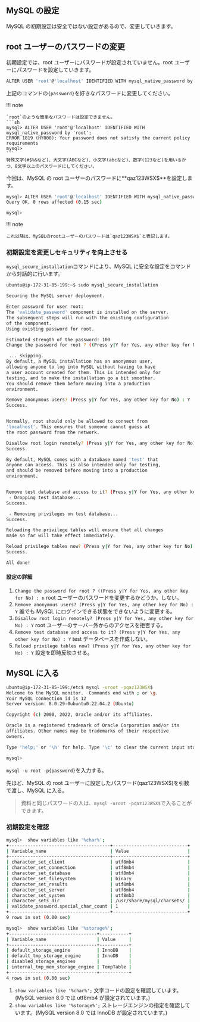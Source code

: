 ## MySQL の設定

MySQL の初期設定は安全ではない設定があるので、変更していきます。

## root ユーザーのパスワードの変更

初期設定では、root ユーザーにパスワードが設定されていません。root ユーザーにパスワードを設定していきます。

```sh
ALTER USER 'root'@'localhost' IDENTIFIED WITH mysql_native_password by '{password}';
```

上記のコマンドの`{password}`を好きなパスワードに変更してください。

!!! note

    `root`のような簡単なパスワードは設定できません。
    ```sh
    mysql> ALTER USER 'root'@'localhost' IDENTIFIED WITH mysql_native_password by 'root';
    ERROR 1819 (HY000): Your password does not satisfy the current policy requirements
    mysql>
    ```
    特殊文字(#$%&など)、大文字(ABCなど)、小文字(abcなど)、数字(123など)を用いるかつ、8文字以上のパスワードにしてください。

今回は、MySQL の root ユーザーのパスワードに**qaz123WSX$**を設定します。

```sh
mysql> ALTER USER 'root'@'localhost' IDENTIFIED WITH mysql_native_password by 'qaz123WSX$';
Query OK, 0 rows affected (0.15 sec)

mysql>
```

!!! note

    これ以降は、MySQLのrootユーザーのパスワードは`qaz123WSX$`と表記します。

### 初期設定を変更しセキュリティを向上させる

`mysql_secure_installation`コマンドにより、MySQL に安全な設定をコマンドから対話的に行います。

```sh
ubuntu@ip-172-31-85-199:~$ sudo mysql_secure_installation

Securing the MySQL server deployment.

Enter password for user root:
The 'validate_password' component is installed on the server.
The subsequent steps will run with the existing configuration
of the component.
Using existing password for root.

Estimated strength of the password: 100
Change the password for root ? ((Press y|Y for Yes, any other key for No) : n

 ... skipping.
By default, a MySQL installation has an anonymous user,
allowing anyone to log into MySQL without having to have
a user account created for them. This is intended only for
testing, and to make the installation go a bit smoother.
You should remove them before moving into a production
environment.

Remove anonymous users? (Press y|Y for Yes, any other key for No) : Y
Success.


Normally, root should only be allowed to connect from
'localhost'. This ensures that someone cannot guess at
the root password from the network.

Disallow root login remotely? (Press y|Y for Yes, any other key for No) : Y
Success.

By default, MySQL comes with a database named 'test' that
anyone can access. This is also intended only for testing,
and should be removed before moving into a production
environment.


Remove test database and access to it? (Press y|Y for Yes, any other key for No) : Y
 - Dropping test database...
Success.

 - Removing privileges on test database...
Success.

Reloading the privilege tables will ensure that all changes
made so far will take effect immediately.

Reload privilege tables now? (Press y|Y for Yes, any other key for No) : Y
Success.

All done!
```

#### 設定の詳細

1. `Change the password for root ? ((Press y|Y for Yes, any other key for No) : n`
   root ユーザーのパスワードを変更するかどうか。しない。
2. `Remove anonymous users? (Press y|Y for Yes, any other key for No) : Y`
   誰でも MySQL にログインできる状態をできないように変更する。
3. `Disallow root login remotely? (Press y|Y for Yes, any other key for No) : Y`
   root ユーザーのサーバー外からのアクセスを拒否する。
4. `Remove test database and access to it? (Press y|Y for Yes, any other key for No) : Y`
   test データベースを作成しない。
5. `Reload privilege tables now? (Press y|Y for Yes, any other key for No) : Y`
   設定を即時反映させる。

## MySQL に入る

```sh
ubuntu@ip-172-31-85-199:/etc$ mysql -uroot -pqaz123WSX$
Welcome to the MySQL monitor.  Commands end with ; or \g.
Your MySQL connection id is 12
Server version: 8.0.29-0ubuntu0.22.04.2 (Ubuntu)

Copyright (c) 2000, 2022, Oracle and/or its affiliates.

Oracle is a registered trademark of Oracle Corporation and/or its
affiliates. Other names may be trademarks of their respective
owners.

Type 'help;' or '\h' for help. Type '\c' to clear the current input statement.

mysql>
```

`mysql -u root -p{password}`を入力する。

先ほど、MySQL の root ユーザーに設定したパスワード(qaz123WSX$)を引数で渡し、MySQL に入る。

> 資料と同じパスワードの人は、`mysql -uroot -pqaz123WSX$`で入ることができます。

### 初期設定を確認

```sh
mysql>  show variables like '%char%';
+--------------------------------------+----------------------------+
| Variable_name                        | Value                      |
+--------------------------------------+----------------------------+
| character_set_client                 | utf8mb4                    |
| character_set_connection             | utf8mb4                    |
| character_set_database               | utf8mb4                    |
| character_set_filesystem             | binary                     |
| character_set_results                | utf8mb4                    |
| character_set_server                 | utf8mb4                    |
| character_set_system                 | utf8mb3                    |
| character_sets_dir                   | /usr/share/mysql/charsets/ |
| validate_password.special_char_count | 1                          |
+--------------------------------------+----------------------------+
9 rows in set (0.00 sec)

mysql>  show variables like '%storage%';
+---------------------------------+-----------+
| Variable_name                   | Value     |
+---------------------------------+-----------+
| default_storage_engine          | InnoDB    |
| default_tmp_storage_engine      | InnoDB    |
| disabled_storage_engines        |           |
| internal_tmp_mem_storage_engine | TempTable |
+---------------------------------+-----------+
4 rows in set (0.00 sec)
```

1. `show variables like '%char%';`
   文字コードの設定を確認しています。(MySQL version 8.0 では utf8mb4 が設定されています。)
2. `show variables like '%storage%';`
   ストレージエンジンの指定を確認しています。(MySQL version 8.0 では InnoDB が設定されています。)
